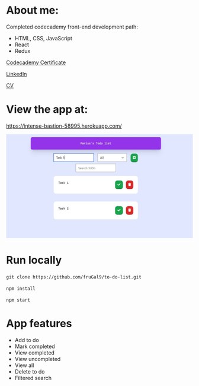 # About me:

Completed codecademy front-end development path:
- HTML, CSS, JavaScript
- React
- Redux

[Codecademy Certificate](https://github.com/fruGal9/to-do-list/blob/main/public/MariusC_certificate_Codecademy.pdf)

[LinkedIn](https://www.linkedin.com/in/marius-ciobanu-359478160/)

[CV](https://github.com/fruGal9/to-do-list/blob/main/public/CV_Marius_Ciobanu_en.pdf)

# View the app at:
https://intense-bastion-58995.herokuapp.com/

![Main Page](https://github.com/fruGal9/to-do-list/blob/main/public/screenshot.JPG?raw=true)

# Run locally 

`git clone https://github.com/fruGal9/to-do-list.git`

`npm install`

`npm start`

# App features

- Add to do
- Mark completed
- View completed
- View uncompleted
- View all
- Delete to do
- Filtered search   

